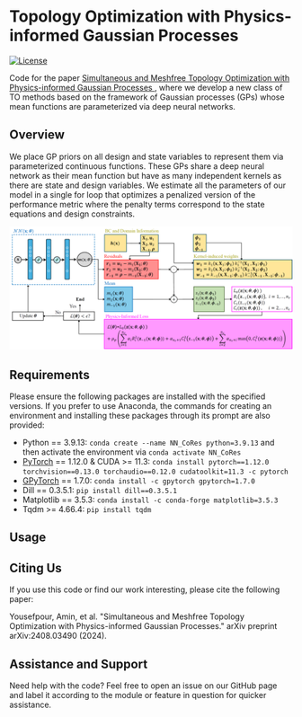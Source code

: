 # Topology Optimization with Physics-informed Gaussian Processes

[![License](https://img.shields.io/badge/license-MIT-green.svg)](LICENSE)

Code for the paper [Simultaneous and Meshfree Topology Optimization with Physics-informed Gaussian Processes
](https://arxiv.org/abs/2408.03490), where we develop a new class of TO methods based on the framework of Gaussian processes (GPs) whose mean functions are parameterized via deep neural networks. 

## Overview
We place GP priors on all design and state variables to represent them via parameterized continuous functions. These GPs share a deep neural network as their mean function but have as many independent kernels as there are state and design variables. We estimate all the parameters of our model in a single for loop that optimizes a penalized version of the performance metric where the penalty terms correspond to the state equations and design constraints.

![Flowchart](https://github.com/Bostanabad-Research-Group/GP-for-TO/blob/main/images/flowchart.png?raw=true)


## Requirements
Please ensure the following packages are installed with the specified versions. If you prefer to use Anaconda, the commands for creating an environment and installing these packages through its prompt are also provided:
- Python == 3.9.13: `conda create --name NN_CoRes python=3.9.13` and then activate the environment via `conda activate NN_CoRes`
- [PyTorch](https://github.com/pytorch/pytorch) == 1.12.0 & CUDA >= 11.3: `conda install pytorch==1.12.0 torchvision==0.13.0 torchaudio==0.12.0 cudatoolkit=11.3 -c pytorch`
- [GPyTorch](https://github.com/cornellius-gp/gpytorch) == 1.7.0: `conda install -c gpytorch gpytorch=1.7.0`
- Dill == 0.3.5.1: `pip install dill==0.3.5.1`
- Matplotlib == 3.5.3: `conda install -c conda-forge matplotlib=3.5.3`
- Tqdm >= 4.66.4: `pip install tqdm`

## Usage



## Citing Us
If you use this code or find our work interesting, please cite the following paper:

Yousefpour, Amin, et al. "Simultaneous and Meshfree Topology Optimization with Physics-informed Gaussian Processes." arXiv preprint arXiv:2408.03490 (2024).

## Assistance and Support
Need help with the code? Feel free to open an issue on our GitHub page and label it according to the module or feature in question for quicker assistance.



